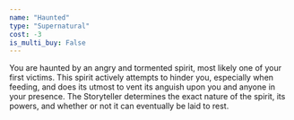 ```yaml
---
name: "Haunted"
type: "Supernatural"
cost: -3
is_multi_buy: False
---
```


You are haunted by an angry and tormented spirit, most likely one of your first victims. This spirit actively attempts to hinder you, especially when feeding, and does its utmost to vent its anguish upon you and anyone in your presence. The Storyteller determines the exact nature of the spirit, its powers, and whether or not it can eventually be laid to rest.